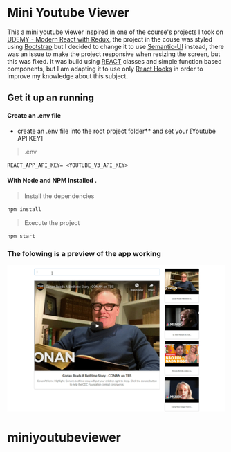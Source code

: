 # Mini Youtube Viewer

This a mini youtube viewer inspired in one of the course's projects I took on [UDEMY - Modern React with Redux](https://www.udemy.com/course/react-redux/), the project in the couse was styled using [Bootstrap](https://getbootstrap.com/) but I decided to change it to use [Semantic-UI](https://semantic-ui.com/) instead, there was an issue to make the project responsive when resizing the screen, but this was fixed. It was build using [REACT](https://reactjs.org/) classes and simple function based components, but I am adapting it to use only [React Hooks](https://reactjs.org/docs/hooks-intro.html) in order 
to improve my knowledge about this subject. 


## Get it up an running

#### Create an .env file

- create an .env file into the root project folder** and set your [Youtube API KEY]

> .env

```
REACT_APP_API_KEY= <YOUTUBE_V3_API_KEY>
```

#### With Node and NPM Installed .

> Install the dependencies

```bash
npm install
```

> Execute the project
```bash
npm start
```


### The folowing is a preview of the app working


![map_sample](resources/miniyoutubeviewer.gif)
# miniyoutubeviewer
